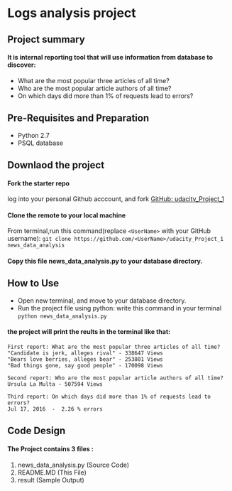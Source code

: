# Logs analysis project

## Project summary
#### It is internal reporting tool that will use information from database to discover:
* What are the most popular three articles of all time?
* Who are the most popular article authors of all time?
* On which days did more than 1% of requests lead to errors?

## Pre-Requisites and Preparation
* Python 2.7
* PSQL database


## Downlaod the project 

#### Fork the starter repo
log into your personal Github acccount, and fork  [GitHub: udacity\_Project\_1](https://github.com/Michsedki/udacity_Project_1)


#### Clone the remote to your local machine
From terminal,run this command(replace `<UserName>` with your GitHub username):
`git clone https://github.com/<UserName>/udacity_Project_1 news_data_analysis`

#### Copy this file news\_data\_analysis.py to your database directory.


## How to Use
* Open new terminal, and move to your database directory.
* Run the project file using python: write this command in your terminal `python news_data_analysis.py`

#### the project will print the reults in the terminal like that: 
```
First report: What are the most popular three articles of all time?
"Candidate is jerk, alleges rival" - 338647 Views
"Bears love berries, alleges bear" - 253801 Views
"Bad things gone, say good people" - 170098 Views

Second report: Who are the most popular article authors of all time?
Ursula La Multa - 507594 Views

Third report: On which days did more than 1% of requests lead to errors?
Jul 17, 2016  -  2.26 % errors
```

## Code Design
#### The Project contains 3 files :

1. news\_data\_analysis.py (Source Code)
2. README.MD (This File)
3. result (Sample Output) 







